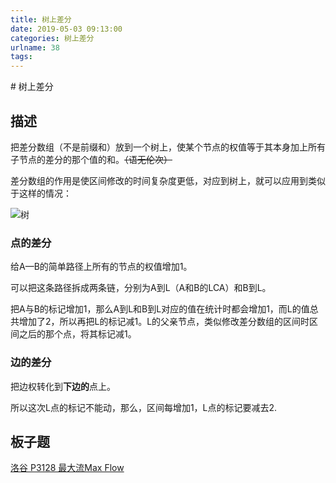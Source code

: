 ```yaml
---
title: 树上差分
date: 2019-05-03 09:13:00
categories: 树上差分
urlname: 38
tags:
---
```

<!--markdown--># 树上差分

## 描述

把差分数组（不是前缀和）放到一个树上，使某个节点的权值等于其本身加上所有子节点的差分的那个值的和。~~（语无伦次）~~

差分数组的作用是使区间修改的时间复杂度更低，对应到树上，就可以应用到类似于这样的情况：

![树](http://pic.yupoo.com/zhufn/9a15cdec/a2f617c0.png)

### 点的差分

给A—B的简单路径上所有的节点的权值增加1。

可以把这条路径拆成两条链，分别为A到L（A和B的LCA）和B到L。

把A与B的标记增加1，那么A到L和B到L对应的值在统计时都会增加1，而L的值总共增加了2，所以再把L的标记减1。L的父亲节点，类似修改差分数组的区间时区间之后的那个点，将其标记减1。

### 边的差分

把边权转化到**下边的**点上。

所以这次L点的标记不能动，那么，区间每增加1，L点的标记要减去2.


## 板子题
[洛谷 P3128 最大流Max Flow](https://buringstraw.win/index.php/archives/39/)
